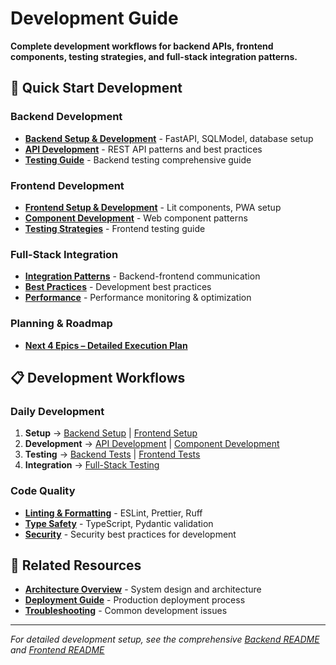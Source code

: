 # Development Guide

**Complete development workflows for backend APIs, frontend components, testing strategies, and full-stack integration patterns.**

## 🚀 Quick Start Development

### Backend Development
- **[Backend Setup & Development](../backend/)** - FastAPI, SQLModel, database setup
- **[API Development](../api/)** - REST API patterns and best practices
- **[Testing Guide](../../backend/TESTING.md)** - Backend testing comprehensive guide

### Frontend Development  
- **[Frontend Setup & Development](../frontend/)** - Lit components, PWA setup
- **[Component Development](../../frontend/docs/)** - Web component patterns
- **[Testing Strategies](../../frontend/src/test/TESTING.md)** - Frontend testing guide

### Full-Stack Integration
- **[Integration Patterns](integration/)** - Backend-frontend communication
- **[Best Practices](../best-practices.md)** - Development best practices
- **[Performance](../monitoring.md)** - Performance monitoring & optimization

### Planning & Roadmap
- **[Next 4 Epics – Detailed Execution Plan](./epics-detailed-plan.md)**

## 📋 Development Workflows

### Daily Development
1. **Setup** → [Backend Setup](../backend/README.md) | [Frontend Setup](../frontend/README.md)
2. **Development** → [API Development](backend/) | [Component Development](frontend/)
3. **Testing** → [Backend Tests](integration/) | [Frontend Tests](integration/)
4. **Integration** → [Full-Stack Testing](integration/)

### Code Quality
- **[Linting & Formatting](../best-practices.md#code-quality)** - ESLint, Prettier, Ruff
- **[Type Safety](../best-practices.md#type-safety)** - TypeScript, Pydantic validation
- **[Security](../security.md)** - Security best practices for development

## 🔗 Related Resources

- **[Architecture Overview](../architecture.md)** - System design and architecture
- **[Deployment Guide](../deployment.md)** - Production deployment process
- **[Troubleshooting](../getting-started/troubleshooting.md)** - Common development issues

---

*For detailed development setup, see the comprehensive [Backend README](../../backend/README.md) and [Frontend README](../../frontend/README.md)*